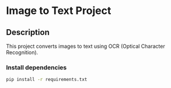 # Image to Text Project
## Description
This project converts images to text using OCR (Optical Character Recognition).

### Install dependencies
```sh
pip install -r requirements.txt
